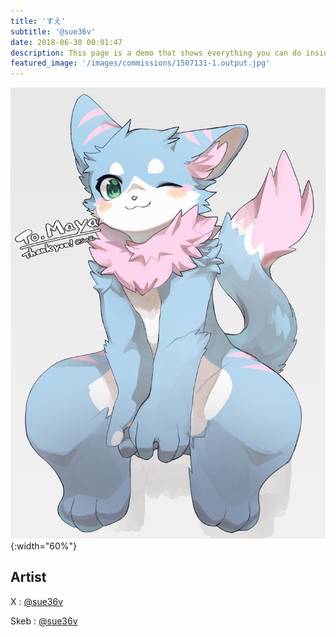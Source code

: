 ```yaml
---
title: 'すえ'
subtitle: '@sue36v'
date: 2018-06-30 00:01:47
description: This page is a demo that shows everything you can do inside portfolio and blog posts.
featured_image: '/images/commissions/1507131-1.output.jpg'
---
```


![](/images/commissions/1507131-1.output.jpg){:width="60%"}

## Artist

X : [@sue36v](https://twitter.com/sue36v)

Skeb : [@sue36v](https://skeb.jp/@sue36v)